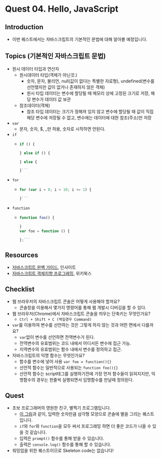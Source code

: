 # Quest 04. Hello, JavaScript


## Introduction
* 이번 퀘스트에서는 자바스크립트의 기본적인 문법에 대해 알아볼 예정입니다.

## Topics (기본적인 자바스크립트 문법)
* 원시 데이터 타입과 연산자
  * 원시데이터 타입(객체가 아닌것.)
    * 숫자, 문자, 불리언, null(값이 없다는 특별한 자료형), undefined(변수를 선언했지만 값이 없거나 존재하지 않은 객체)
    * 원시 타입 데이터는 변수에 할당될 때 메모리 상에 고정된 크기로 저장, 해당 변수가 데이터 값 보관
  * 참조데이터(객체)
    * 참조 타입 데이터는 크기가 정해져 있지 않고 변수에 할당될 때 값이 직접 해당 변수에 저장될 수 없고, 변수에는 데이터에 대한 참조(주소)만 저장
* `var`
  * 문자, 숫자, $, _만 허용, 숫자로 시작하면 안된다.
* `if`
  * ```javascript
    if () {

    } else if () {

    } else {

    }``` 

* `for`
  * ```javascript
    for (var i = 0; i < 10; i += 1) {

    }```

* `function`
  * ```javascript
    function foo() {

    }
    var foo = function () {

    };```

## Resources
* [자바스크립트 완벽 가이드](http://www.yes24.com/24/Goods/8275120?Acode=101), 인사이트
* [자바스크립트 객체지향 프로그래밍](http://www.yes24.com/24/Goods/7276246?Acode=101), 위키북스

## Checklist
* 웹 브라우저의 자바스크립트 콘솔은 어떻게 사용해야 할까요?
  * 콘솔창을 이용해서 몇가지 명령어를 통해 웹 개발시 디버깅을 할 수 있다.
* 웹 브라우저(Chrome)에서 자바스크립트 콘솔을 띄우는 단축키는 무엇인가요?
  * `Ctrl + Shift + C (맥일경우 Command)`
* `var`를 이용하여 변수를 선언하는 것은 그렇게 하지 않는 것과 어떤 면에서 다를까요?
  * `var`없이 변수를 선언하면 전역변수가 된다.
  * 전역변수의 유효범위는 코드 내에서 어디서든 변수에 접근 가능.
  * 지역변수의 유효범위는 함수 내에서 변수를 정의하고 접근.
* 자바스크립트의 익명 함수는 무엇인가요?
  * 함수를 변수에 넣어 사용 `var foo = function(){}`
  * 선언적 함수는 일반적으로 사용되는 `function foo(){}`
  * 선언적 함수는 script태그를 실행하기전에 가장 먼저 함수들이 읽혀지지만, 익명함수의 경우는 한줄씩 실행되면서 임명함수를 만날때 정의된다. 

## Quest
* 초보 프로그래머의 영원한 친구, 별찍기 프로그램입니다.
  * [이 그림](jsStars.png)과 같이, 입력한 숫자만큼 삼각형 모양으로 콘솔에 별을 그리는 퀘스트 입니다.
  * `if`와 `for`와 `function`을 모두 써서 프로그래밍 하면 더 좋은 코드가 나올 수 있을 것 같습니다.
  * 입력은 `prompt()` 함수를 통해 받을 수 있습니다.
  * 출력은 `console.log()` 함수를 통해 할 수 있습니다.
* 워밍업을 위한 퀘스트이므로 Skeleton code는 없습니다!
